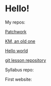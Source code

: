 # Hello!


My repos:

[Patchwork](https://github.com/margokovacs82/patchwork)

[KM, an old one](https://github.com/margokovacs82/km)

[Hello world](https://github.com/margokovacs82/hello-world)

[git lesson repository](https://github.com/margokovacs82/git-lesson-repository)

Syllabus repo:

First website:
